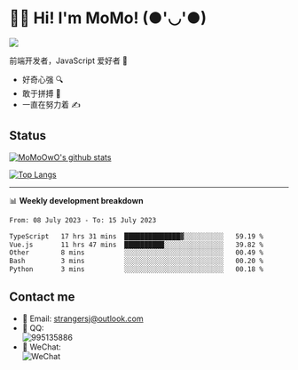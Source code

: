# 👨‍🎓 Hi! I'm MoMo! (●'◡'●)

[![](https://img.shields.io/badge/-@MoMoOwO-%23181717?style=flat-square&logo=github)](https://github.com/MoMoOwO)

前端开发者，JavaScript 爱好者 💖
- 好奇心强 🔍
- 敢于拼搏 💪
- 一直在努力着 ✍

## Status

[![MoMoOwO's github stats](https://github-readme-stats.vercel.app/api?username=MoMoOwO&show_icons=true&theme=tokyonight)](https://github.com/MoMoOwO)

[![Top Langs](https://github-readme-stats.vercel.app/api/top-langs/?username=MoMoOwO&layout=compact&theme=tokyonight)](https://github.com/MoMoOwO)

---

📊 **Weekly development breakdown**

<!--START_SECTION:waka-->

```txt
From: 08 July 2023 - To: 15 July 2023

TypeScript   17 hrs 31 mins  ██████████████▓░░░░░░░░░░   59.19 %
Vue.js       11 hrs 47 mins  ██████████░░░░░░░░░░░░░░░   39.82 %
Other        8 mins          ░░░░░░░░░░░░░░░░░░░░░░░░░   00.49 %
Bash         3 mins          ░░░░░░░░░░░░░░░░░░░░░░░░░   00.20 %
Python       3 mins          ░░░░░░░░░░░░░░░░░░░░░░░░░   00.18 %
```

<!--END_SECTION:waka-->

## Contact me

- 📧 Email: strangersj@outlook.com
- 🐧 QQ:  
  ![995135886](https://i.loli.net/2020/11/27/Yx6eDSQi34Va5IA.jpg)
- 💭 WeChat:  
  ![WeChat](https://i.loli.net/2020/11/27/wWX6uVoIQqig5KP.jpg)
  
